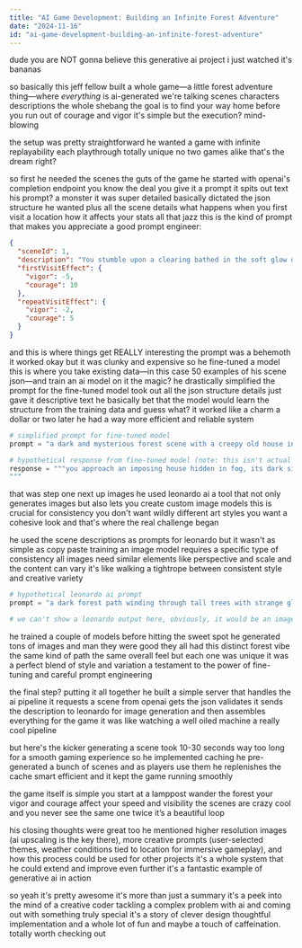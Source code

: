 ```yaml
---
title: "AI Game Development: Building an Infinite Forest Adventure"
date: "2024-11-16"
id: "ai-game-development-building-an-infinite-forest-adventure"
---
```


dude you are NOT gonna believe this generative ai project i just watched it's bananas

so basically this jeff fellow built a whole game—a little forest adventure thing—where *everything* is ai-generated  we're talking scenes characters descriptions the whole shebang  the goal is to find your way home before you run out of courage and vigor  it's simple but the execution? mind-blowing

the setup was pretty straightforward  he wanted a game with infinite replayability each playthrough totally unique  no two games alike  that's the dream right?  

so first he needed the scenes the guts of the game  he started with openai's completion endpoint  you know the deal  you give it a prompt it spits out text  his prompt? a monster  it was super detailed basically dictated the json structure he wanted  plus all the scene details what happens when you first visit a location how it affects your stats all that jazz  this is the kind of prompt that makes you appreciate a good prompt engineer:

```json
{
  "sceneId": 1,
  "description": "You stumble upon a clearing bathed in the soft glow of twilight.  A gentle stream meanders through tall grass.  A weathered wooden sign reads 'Beware the Whispering Woods'",
  "firstVisitEffect": {
    "vigor": -5,
    "courage": 10
  },
  "repeatVisitEffect": {
    "vigor": -2,
    "courage": 5
  }
}
```

and this is where things get REALLY interesting  the prompt was a behemoth  it worked okay but it was clunky and expensive  so he fine-tuned a model  this is where you take existing data—in this case 50 examples of his scene json—and train an ai model on it  the magic?  he drastically simplified the prompt for the fine-tuned model  took out all the json structure details  just gave it descriptive text  he basically bet that the model would learn the structure from the training data  and guess what? it worked like a charm  a dollar or two later he had a way more efficient and reliable system

```python
# simplified prompt for fine-tuned model
prompt = "a dark and mysterious forest scene with a creepy old house in the distance the air is heavy with fog and the wind howls through the bare branches of the trees"

# hypothetical response from fine-tuned model (note: this isn't actual json)
response = """you approach an imposing house hidden in fog, its dark silhouette barely visible through the dense mist. the wind whips around you, carrying with it the scent of damp earth and decaying leaves. a sense of unease settles over you.
"""
```

that was step one  next up images  he used leonardo ai a tool that not only generates images but also lets you create custom image models  this is crucial for consistency  you don't want wildly different art styles  you want a cohesive look  and that's where the real challenge began


he used the scene descriptions as prompts for leonardo but it wasn't as simple as copy paste  training an image model requires a specific type of consistency  all images need similar elements like perspective and scale   and the content can vary  it's like walking a tightrope between consistent style and creative variety

```python
# hypothetical leonardo ai prompt
prompt = "a dark forest path winding through tall trees with strange glowing mushrooms nearby fog obscures the distance a lone figure sits in the distance gazing towards a mysterious light in the trees"

# we can't show a leonardo output here, obviously, it would be an image
```

he trained a couple of models before hitting the sweet spot he generated tons of images  and man they were good  they all had this distinct forest vibe  the same kind of path the same overall feel but each one was unique  it was a perfect blend of style and variation a testament to the power of fine-tuning and careful prompt engineering  

the final step?  putting it all together he built a simple server that handles the ai pipeline  it requests a scene from openai gets the json validates it sends the description to leonardo for image generation and then assembles everything for the game   it was like watching a well oiled machine  a really cool pipeline

but here's the kicker  generating a scene took 10-30 seconds way too long for a smooth gaming experience  so he implemented caching  he pre-generated a bunch of scenes  and as players use them he replenishes the cache  smart  efficient and it kept the game running smoothly

the game itself is simple  you start at a lamppost  wander the forest  your vigor and courage affect your speed and visibility  the scenes are crazy cool  and you never see the same one twice  it’s a beautiful loop


his closing thoughts were great too he mentioned higher resolution images (ai upscaling is the key there), more creative prompts (user-selected themes, weather conditions tied to location for immersive gameplay), and how this process could be used for other projects  it's a whole system that he could extend and improve even further  it's a fantastic example of generative ai in action

so yeah  it's pretty awesome  it's more than just a summary it's a peek into the mind of a creative coder tackling a complex problem with ai and coming out with something truly special  it's a story of clever design thoughtful implementation and a whole lot of fun  and maybe a touch of caffeination.  totally worth checking out
